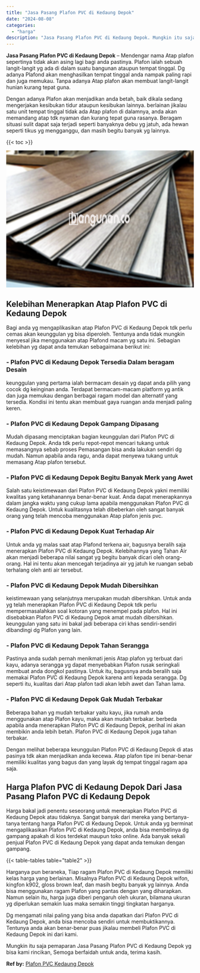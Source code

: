 ```yaml
---
title: "Jasa Pasang Plafon PVC di Kedaung Depok"
date: "2024-08-08"
categories: 
  - "harga"
description: "Jasa Pasang Plafon PVC di Kedaung Depok. Mungkin itu saja pemaparan Jasa Pasang Plafon PVC di Kedaung Depok yg bisa kami rincikan, Semoga berfaidah untuk and..."
---
```


**Jasa Pasang Plafon PVC di Kedaung Depok** – Mendengar nama Atap plafon sepertinya tidak akan asing lagi bagi anda pastinya. Plafon ialah sebuah langit-langit yg ada di dalam suatu bangunan ataupun tempat tinggal. Dg adanya Plafond akan menghasilkan tempat tinggal anda nampak paling rapi dan juga memukau. Tanpa adanya Atap plafon akan membuat langit-langit hunian kurang tepat guna.

Dengan adanya Plafon akan menjadikan anda betah, baik dikala sedang mengerjakan kesibukan tidur ataupun kesibukan lainnya. berlainan jikalau satu unit tempat tinggal tidak ada Atap plafon di dalamnya, anda akan memandang atap tdk nyaman dan kurang tepat guna rasanya. Beragam situasi sulit dapat saja terjadi seperti banyaknya debu yg jatuh, ada hewan seperti tikus yg mengganggu, dan masih begitu banyak yg lainnya.

{{< toc >}}

![Jasa Pasang Plafon PVC di Kedaung Depok](/images/flafond-pvc-murah29.png)

## Kelebihan Menerapkan Atap Plafon PVC di Kedaung Depok

Bagi anda yg mengaplikasikan atap Plafon PVC di Kedaung Depok tdk perlu cemas akan keunggulan yg bisa diperoleh. Tentunya anda tidak mungkin menyesal jika menggunakan atap Plafond macam yg satu ini. Sebagian kelebihan yg dapat anda temukan sebagaimana berikut ini:

### \- Plafon PVC di Kedaung Depok Tersedia Dalam beragam Desain

keunggulan yang pertama ialah bermacam desain yg dapat anda pilih yang cocok dg keinginan anda. Terdapat bermacam-macam platform yg antik dan juga memukau dengan berbagai ragam model dan alternatif yang tersedia. Kondisi ini tentu akan membuat gaya ruangan anda menjadi paling keren.

### \- Plafon PVC di Kedaung Depok Gampang Dipasang

Mudah dipasang menciptakan bagian keunggulan dari Plafon PVC di Kedaung Depok. Anda tdk perlu repot-repot mencari tukang untuk memasangnya sebab proses Pemasangan bisa anda lakukan sendiri dg mudah. Namun apabila anda ragu, anda dapat menyewa tukang untuk memasang Atap plafon tersebut.

### \- Plafon PVC di Kedaung Depok Begitu Banyak Merk yang Awet

Salah satu keistimewaan dari Plafon PVC di Kedaung Depok yakni memiliki kwalitas yang ketahanannya benar-benar kuat. Anda dapat menerapkannya dalam jangka waktu yang cukup lama apabila menggunakan Plafon PVC di Kedaung Depok. Untuk kualitasnya telah dibeberkan oleh sangat banyak orang yang telah mencoba menggunakan Atap plafon jenis pvc.

### \- Plafon PVC di Kedaung Depok Kuat Terhadap Air

Untuk anda yg malas saat atap Plafond terkena air, bagusnya beralih saja menerapkan Plafon PVC di Kedaung Depok. Kelebihannya yang Tahan Air akan menjadi beberapa nilai sangat yg begitu banyak dicari oleh orang-orang. Hal ini tentu akan mencegah terjadinya air yg jatuh ke ruangan sebab terhalang oleh anti air tersebut.

### \- Plafon PVC di Kedaung Depok Mudah Dibersihkan

keistimewaan yang selanjutnya merupakan mudah dibersihkan. Untuk anda yg telah menerapkan Plafon PVC di Kedaung Depok tdk perlu mempermasalahkan soal kotoran yang menempel pada plafon. Hal ini disebabkan Plafon PVC di Kedaung Depok amat mudah dibersihkan. keunggulan yang satu ini bakal jadi beberapa ciri khas sendiri-sendiri dibandingi dg Plafon yang lain.

### \- Plafon PVC di Kedaung Depok Tahan Serangga

Pastinya anda sudah pernah menikmati jenis Atap plafon yg terbuat dari kayu, adanya serangga yg dapat menyebabkan Plafon rusak seringkali membuat anda dongkol pastinya. Untuk itu, bagusnya anda beralih saja memakai Plafon PVC di Kedaung Depok karena anti kepada serangga. Dg seperti itu, kualitas dari Atap plafon tadi akan lebih awet dan Tahan lama.

### \- Plafon PVC di Kedaung Depok Gak Mudah Terbakar

Beberapa bahan yg mudah terbakar yaitu kayu, jika rumah anda menggunakan atap Plafon kayu, maka akan mudah terbakar. berbeda apabila anda menerapkan Plafon PVC di Kedaung Depok, perihal ini akan membikin anda lebih betah. Plafon PVC di Kedaung Depok juga tahan terbakar.

Dengan melihat beberapa keunggulan Plafon PVC di Kedaung Depok di atas pasinya tdk akan menjadikan anda kecewa. Atap plafon tipe ini benar-benar memiliki kualitas yang bagus dan yang layak dg tempat tinggal ragam apa saja.

## Harga Plafon PVC di Kedaung Depok Dari Jasa Pasang Plafon PVC di Kedaung Depok

Harga bakal jadi penentu seseorang untuk menerapkan Plafon PVC di Kedaung Depok atau tidaknya. Sangat banyak dari mereka yang bertanya-tanya tentang harga Plafon PVC di Kedaung Depok. Untuk anda yg berminat mengaplikasikan Plafon PVC di Kedaung Depok, anda bisa membelinya dg gampang apakah di kios terdekat maupun toko online. Ada banyak sekali penjual Plafon PVC di Kedaung Depok yang dapat anda temukan dengan gampang.

{{< table-tables table="table2" >}}

Harganya pun beraneka, Tiap ragam Plafon PVC di Kedaung Depok memiliki kelas harga yang berlainan. Misalnya Plafon PVC di Kedaung Depok wifon, kingfon k902, gloss brown leaf, dan masih begitu banyak yg lainnya. Anda bisa menggunakan ragam Plafon yang pantas dengan yang diharapkan. Namun selain itu, harga juga diberi pengaruh oleh ukuran, bilamana ukuran yg diperlukan semakin luas maka semakin tinggi tingkatan harganya.

Dg mengamati nilai paling yang bisa anda dapatkan dari Plafon PVC di Kedaung Depok, anda bisa mencoba sendiri untuk membuktikannya. Tentunya anda akan benar-benar puas jikalau membeli Plafon PVC di Kedaung Depok ini dari kami.

Mungkin itu saja pemaparan Jasa Pasang Plafon PVC di Kedaung Depok yg bisa kami rincikan, Semoga berfaidah untuk anda, terima kasih.

**Ref by:** [Plafon PVC Kedaung Depok](https://id.wikipedia.org/wiki/Plafon)
